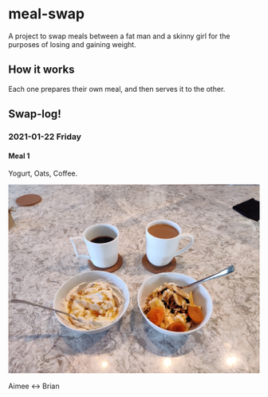 # meal-swap

A project to swap meals between a fat man and a skinny girl
for the purposes of losing and gaining weight.

## How it works

Each one prepares their own meal, and then serves it to the other.

## Swap-log!

### 2021-01-22 Friday

#### Meal 1

Yogurt, Oats, Coffee.

![2021-01-22_1](images/2021-01-22_1.jpg)

Aimee <-> Brian

